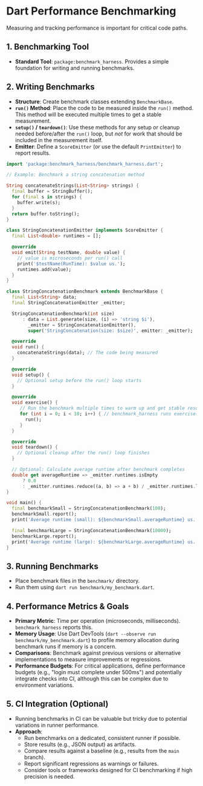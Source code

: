 # Dart Performance Benchmarking

Measuring and tracking performance is important for critical code paths.

## 1. Benchmarking Tool

- **Standard Tool**: `package:benchmark_harness`. Provides a simple foundation for writing and running benchmarks.

## 2. Writing Benchmarks

- **Structure**: Create benchmark classes extending `BenchmarkBase`.
- **`run()` Method**: Place the code to be measured inside the `run()` method. This method will be executed multiple times to get a stable measurement.
- **`setup()` / `teardown()`**: Use these methods for any setup or cleanup needed before/after the `run()` loop, but *not* for work that should be included in the measurement itself.
- **Emitter**: Define a `ScoreEmitter` (or use the default `PrintEmitter`) to report results.

```dart
import 'package:benchmark_harness/benchmark_harness.dart';

// Example: Benchmark a string concatenation method

String concatenateStrings(List<String> strings) {
  final buffer = StringBuffer();
  for (final s in strings) {
    buffer.write(s);
  }
  return buffer.toString();
}

class StringConcatenationEmitter implements ScoreEmitter {
  final List<double> runtimes = [];

  @override
  void emit(String testName, double value) {
    // value is microseconds per run() call
    print('$testName(RunTime): $value us.');
    runtimes.add(value);
  }
}

class StringConcatenationBenchmark extends BenchmarkBase {
  final List<String> data;
  final StringConcatenationEmitter _emitter;

  StringConcatenationBenchmark(int size)
      : data = List.generate(size, (i) => 'string $i'),
        _emitter = StringConcatenationEmitter(),
        super('StringConcatenation(size: $size)', emitter: _emitter);

  @override
  void run() {
    concatenateStrings(data); // The code being measured
  }

  @override
  void setup() {
    // Optional setup before the run() loop starts
  }

  @override
  void exercise() {
     // Run the benchmark multiple times to warm up and get stable results
     for (int i = 0; i < 10; i++) { // benchmark_harness runs exercise() 10 times by default
       run();
     }
  }

  @override
  void teardown() {
    // Optional cleanup after the run() loop finishes
  }

  // Optional: Calculate average runtime after benchmark completes
  double get averageRuntime => _emitter.runtimes.isEmpty
      ? 0.0
      : _emitter.runtimes.reduce((a, b) => a + b) / _emitter.runtimes.length;
}

void main() {
  final benchmarkSmall = StringConcatenationBenchmark(100);
  benchmarkSmall.report();
  print('Average runtime (small): ${benchmarkSmall.averageRuntime} us.');

  final benchmarkLarge = StringConcatenationBenchmark(10000);
  benchmarkLarge.report();
  print('Average runtime (large): ${benchmarkLarge.averageRuntime} us.');
}

```

## 3. Running Benchmarks

- Place benchmark files in the `benchmark/` directory.
- Run them using `dart run benchmark/my_benchmark.dart`.

## 4. Performance Metrics & Goals

- **Primary Metric**: Time per operation (microseconds, milliseconds). `benchmark_harness` reports this.
- **Memory Usage**: Use Dart DevTools (`dart --observe run benchmark/my_benchmark.dart`) to profile memory allocation during benchmark runs if memory is a concern.
- **Comparisons**: Benchmark against previous versions or alternative implementations to measure improvements or regressions.
- **Performance Budgets**: For critical applications, define performance budgets (e.g., "login must complete under 500ms") and potentially integrate checks into CI, although this can be complex due to environment variations.

## 5. CI Integration (Optional)

- Running benchmarks in CI can be valuable but tricky due to potential variations in runner performance.
- **Approach**:
    - Run benchmarks on a dedicated, consistent runner if possible.
    - Store results (e.g., JSON output) as artifacts.
    - Compare results against a baseline (e.g., results from the `main` branch).
    - Report significant regressions as warnings or failures.
    - Consider tools or frameworks designed for CI benchmarking if high precision is needed.